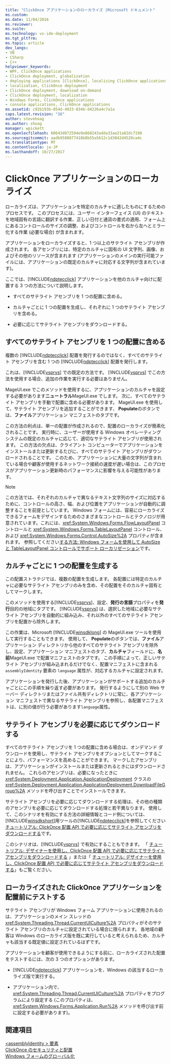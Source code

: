 ```yaml
---
title: "ClickOnce アプリケーションのローカライズ |Microsoft ドキュメント"
ms.custom: 
ms.date: 11/04/2016
ms.reviewer: 
ms.suite: 
ms.technology: vs-ide-deployment
ms.tgt_pltfrm: 
ms.topic: article
dev_langs:
- VB
- CSharp
- C++
helpviewer_keywords:
- WPF, ClickOnce applications
- ClickOnce deployment, globalization
- deploying applications [ClickOnce], localizing ClickOnce applications
- localization, ClickOnce deployment
- ClickOnce deployment, download on-demand
- ClickOnce deployment, localization
- Windows Forms, ClickOnce applications
- console applications, ClickOnce applications
ms.assetid: c92b193b-054d-4923-834b-d4226a4c7a1a
caps.latest.revision: "16"
author: stevehoag
ms.author: shoag
manager: wpickett
ms.openlocfilehash: 60643d872594e9e868243adda33ae21a82dc7198
ms.sourcegitcommit: aadb9588877418b8b55a5612c1d3842d4520ca4c
ms.translationtype: MT
ms.contentlocale: ja-JP
ms.lasthandoff: 10/27/2017
---
```

# <a name="localizing-clickonce-applications"></a>ClickOnce アプリケーションのローカライズ
ローカライズは、アプリケーションを特定のカルチャに適したものにするためのプロセスです。 このプロセスには、ユーザー インターフェイス (UI) のテキストを地域固有の言語に翻訳する作業、正しい日付と通貨の書式の適用、フォーム上にあるコントロールのサイズの調整、およびコントロールを右から左へとミラー化する作業 (必要な場合) が含まれます。  
  
 アプリケーションをローカライズすると、1 つ以上のサテライト アセンブリが作成されます。 各アセンブリには、特定のカルチャに固有の UI 文字列、画像、およびその他のリソースが含まれます (アプリケーションのメインの実行可能ファイルには、アプリケーションの既定のカルチャに対応する文字列が含まれています)。  
  
 ここでは、[!INCLUDE[ndptecclick](../deployment/includes/ndptecclick_md.md)] アプリケーションを他のカルチャ向けに配置する 3 つの方法について説明します。  
  
-   すべてのサテライト アセンブリを 1 つの配置に含める。  
  
-   カルチャごとに 1 つの配置を生成し、それぞれに 1 つのサテライト アセンブリを含める。  
  
-   必要に応じてサテライト アセンブリをダウンロードする。  
  
## <a name="including-all-satellite-assemblies-in-a-deployment"></a>すべてのサテライト アセンブリを 1 つの配置に含める  
 複数の [!INCLUDE[ndptecclick](../deployment/includes/ndptecclick_md.md)] 配置を発行するのではなく、すべてのサテライト アセンブリを含む 1 つの [!INCLUDE[ndptecclick](../deployment/includes/ndptecclick_md.md)] 配置を発行します。  
  
 これは、[!INCLUDE[vsprvs](../code-quality/includes/vsprvs_md.md)] での既定の方法です。 [!INCLUDE[vsprvs](../code-quality/includes/vsprvs_md.md)] でこの方法を使用する場合、追加の作業を実行する必要はありません。  
  
 MageUI.exe でこのメソッドを使用するに、アプリケーションのカルチャを設定する必要があります**ニュートラル**MageUI.exe でします。 次に、すべてのサテライト アセンブリを手動で配置に含める必要があります。 MageUI.exe を使用して、サテライト アセンブリを追加することができます、 **Populate**のボタンでは、**ファイル**アプリケーション マニフェストのタブです。  
  
 この方法の利点は、単一の配置が作成されるので、配置のローカライズが簡素化されることです。 実行時に、ユーザーが使用する Windows オペレーティング システムの既定のカルチャに応じて、適切なサテライト アセンブリが使用されます。 この方法の欠点は、クライアント コンピューターでアプリケーションをインストールまたは更新するたびに、すべてのサテライト アセンブリがダウンロードされることです。 このため、アプリケーションに大量の文字列が含まれている場合や顧客が使用するネットワーク接続の速度が遅い場合は、このプロセスがアプリケーション更新時のパフォーマンスに影響を与える可能性があります。  
  
> [!NOTE]
>  この方法では、それぞれのカルチャで異なるテキスト文字列のサイズに対応するために、コントロールの高さ、幅、および位置をアプリケーションが自動的に調整することを前提としています。 Windows フォームには、容易にローカライズできるフォームをデザインするためのさまざまなコントロールとテクノロジが用意されています。これには、<xref:System.Windows.Forms.FlowLayoutPanel> コントロールと <xref:System.Windows.Forms.TableLayoutPanel> コントロール、および <xref:System.Windows.Forms.Control.AutoSize%2A> プロパティが含まれます。  参照してください[する方法: Windows フォームを使用して AutoSize と TableLayoutPanel コントロールでサポート ローカリゼーション](http://msdn.microsoft.com/library/1zkt8b33\(v=vs.110\))です。  
  
## <a name="generate-one-deployment-for-each-culture"></a>カルチャごとに 1 つの配置を生成する  
 この配置ストラテジでは、複数の配置を生成します。 各配置には特定のカルチャに必要なサテライト アセンブリのみを含め、その配置をそのカルチャ固有としてマークします。  
  
 このメソッドを使用する[!INCLUDE[vsprvs](../code-quality/includes/vsprvs_md.md)]、設定、**発行の言語**プロパティを**発行**目的の地域にタブです。 [!INCLUDE[vsprvs](../code-quality/includes/vsprvs_md.md)] は、選択した地域に必要なサテライト アセンブリを自動的に組み込み、それ以外のすべてのサテライト アセンブリを配置から除外します。  
  
 この作業は、Microsoft [!INCLUDE[winsdklong](../deployment/includes/winsdklong_md.md)] の MageUI.exe ツールを使用して実行することもできます。 使用して、 **Populate**のボタンでは、**ファイル**アプリケーション ディレクトリから他のすべてのサテライト アセンブリを除外し、設定、アプリケーション マニフェストのタブ、**カルチャ**フィールドに、**名前**MageUI.exe で配置マニフェストのタブです。 この手順によって、正しいサテライト アセンブリが組み込まれるだけでなく、配置マニフェストに含まれる `assemblyIdentity` 要素の `language` 属性が、対応するカルチャに設定されます。  
  
 アプリケーションを発行した後、アプリケーションがサポートする追加のカルチャごとにこの手順を繰り返す必要があります。 発行するようにして別の Web サーバー ディレクトリまたはファイル共有ディレクトリに常に、各アプリケーション マニフェストで異なるサテライト アセンブリを参照し、各配置マニフェストは、に別の値が行う必要があります`language`属性。  
  
## <a name="downloading-satellite-assemblies-on-demand"></a>サテライト アセンブリを必要に応じてダウンロードする  
 すべてのサテライト アセンブリを 1 つの配置に含める場合は、オンデマンド ダウンロードを使用し、サテライト アセンブリをオプションとしてマークすることにより、パフォーマンスを高めることができます。 マークしたアセンブリは、アプリケーションがインストールまたは更新されるときにはダウンロードされません。 これらのアセンブリは、必要になったときに <xref:System.Deployment.Application.ApplicationDeployment> クラスの <xref:System.Deployment.Application.ApplicationDeployment.DownloadFileGroup%2A> メソッドを呼び出すことでインストールできます。  
  
 サテライト アセンブリを必要に応じてダウンロードする処理は、その他の種類のアセンブリを必要に応じてダウンロードする処理と若干異なります。 使用して、このシナリオを有効にする方法の詳細情報とコード例については、[!INCLUDE[winsdkshort](../debugger/debug-interface-access/includes/winsdkshort_md.md)]用ツールの[!INCLUDE[ndptecclick](../deployment/includes/ndptecclick_md.md)]を参照してください[チュートリアル: ClickOnce 配置 API で必要に応じてサテライト アセンブリをダウンロードする](../deployment/walkthrough-downloading-satellite-assemblies-on-demand-with-the-clickonce-deployment-api.md)です。  
  
 このシナリオは、[!INCLUDE[vsprvs](../code-quality/includes/vsprvs_md.md)] で有効にすることもできます。  「 [チュートリアル: デザイナーを使用し、ClickOnce 配置 API で必要に応じてサテライト アセンブリをダウンロードする](http://msdn.microsoft.com/library/ms366788\(v=vs.110\)) 」または「 [チュートリアル: デザイナーを使用し、ClickOnce 配置 API で必要に応じてサテライト アセンブリをダウンロードする](http://msdn.microsoft.com/library/ms366788\(v=vs.120\))」もご覧ください。  
  
## <a name="testing-localized-clickonce-applications-before-deployment"></a>ローカライズされた ClickOnce アプリケーションを配置前にテストする  
 サテライト アセンブリが Windows フォーム アプリケーションに使用されるのは、アプリケーションのメイン スレッドの <xref:System.Threading.Thread.CurrentUICulture%2A> プロパティがそのサテライト アセンブリのカルチャに設定されている場合に限られます。 各地域の顧客は Windows のローカライズ版を既に実行していると考えられるため、カルチャも該当する既定値に設定されているはずです。  
  
 アプリケーションを顧客が使用できるようにする前に、ローカライズされた配置をテストするには、次の 3 つのオプションがあります。  
  
-   [!INCLUDE[ndptecclick](../deployment/includes/ndptecclick_md.md)] アプリケーションを、Windows の該当するローカライズ版で実行する。  
  
-   アプリケーション内で、<xref:System.Threading.Thread.CurrentUICulture%2A> プロパティをプログラムにより設定する (このプロパティは、<xref:System.Windows.Forms.Application.Run%2A> メソッドを呼び出す前に設定する必要があります)。  
  
## <a name="see-also"></a>関連項目  
 [\<assemblyIdentity > 要素](../deployment/assemblyidentity-element-clickonce-deployment.md)   
 [ClickOnce のセキュリティと配置](../deployment/clickonce-security-and-deployment.md)   
 [Windows フォームのグローバル化](/dotnet/framework/winforms/advanced/globalizing-windows-forms)